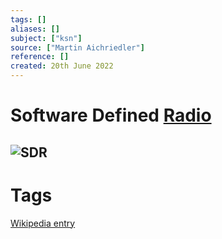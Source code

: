 ```yaml
---
tags: []
aliases: []
subject: ["ksn"]
source: ["Martin Aichriedler"]
reference: []
created: 20th June 2022
---
```


# Software Defined [Radio](Rundfunk.md)

![SDR](SDR.png)
---
# Tags
[Wikipedia entry](https://en.wikipedia.org/wiki/Software-defined_radio)